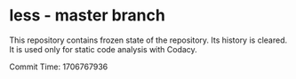 # less - master branch

This repository contains frozen state of the repository.
Its history is cleared. It is used only for static code
analysis with Codacy.

Commit Time: 1706767936